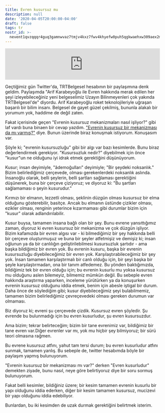 ```yaml
---
title: Evren kusursuz mu
description: null
date: '2020-04-05T20:00:00-04:00'
draft: false
tags: tr
nostr_id: >-
  nevent1qvzqqqr4guq3gamnwvaz7tmjv4kxz7fwv4khyefw0puh5qgkwaehxw309aex2mrp0yhxummnw3ezucnpdejqz9rhwden5te0wfjkccte9ejxzmt4wvhxjmcprpmhxue69uhhyetvv9ujuumwdae8gtnnda3kjctvqyxhwumn8ghj7mn0wvhxcmmvqyt8wumn8ghj7un9d3shjtnswf5k6ctv9ehx2aqppamhxue69uhkummnw3ezumt0d5q3vamnwvaz7tmjv4kxz7fwdehhxtnnda3kjctvqyd8wumn8ghj7ctjw35kxmr9wvhxcctev4erxtnwv4mhxqg7waehxw309akkcuewv94kgetwd9azuetyw5h8gu30dehhxarjqqsqew96q28pr6ll53mjjyv9ygdxejyfhnyh8putkaxxg4pclx5cfzgcl4e30
---
```



<iframe src="https://anchor.fm/delirehberi/embed/episodes/Evren-Kusursuz-mu-eceqf5/a-a1pvrs" height="102px"  style="width: 100%" frameborder="0" scrolling="no"></iframe>
 

Geçtiğimiz gün Twitter'da, TRTBelgesel hesabının bir paylaşımına denk geldim. Paylaşımda "Arif Karabeyoğlu ile Evren hakkında merak edilen her şeyi izleyebileceğiniz yeni belgeselimiz Uzayın Bilinmeyenleri çok yakında TRTBelgesel'de" diyordu. Arif Karabeyoğlu roket teknolojileriyle uğraşan başarılı bir bilim insanı. Belgesel de gayet güzel çekilmiş, bununla alakalı bir yorumum yok, haddime de değil zaten.
<!--more-->
Fakat içerisinde geçen "Evrenin kusursuz mekanizmaları nasıl işliyor?" gibi laf vardı buna binaen bir cevap yazdım. ["Evrenin kusursuz bir mekanizması da mı varmış?"](https://twitter.com/delirehberi/status/1246874940139339777) diye. Bunun üzerinde biraz konuşmak istiyorum. Konuşasım var.

Şöyle ki; "evrenin kusursuzluğu" gibi bir algı var bazı kesimlerde. Bunu biraz değerlendirmek gerekiyor. "Kusursuzluk nedir?" diyebilmek için önce "kusur"un ne olduğunu iyi idrak etmek gerektiğini düşünüyorum.

Kusur; insan deyimiyle, "âdemoğulları" deyimiyle; "Bir şeydeki noksanlık." Bizim belirlediğimiz çerçevede, olması gerekenlerdeki noksanlık aslında. İnsanoğlu olarak, belli şeylerin, belli şartları sağlaması gerektiğini düşünerek, buna bir çerçeve çiziyoruz; ve diyoruz ki: "Bu şartları sağlamaması o şeyin kusurudur." 

Kırmızı bir elmanın, lezzetli olması, şeklinin düzgün olması kusursuz bir elma olduğunu gösterebilir, basitçe. Ancak bu elmanın üstünde çizikler olması, ezikler olması, renginin yeterince kızarmaması gibi durumlar bizim için "kusur" olarak adlandırılabilir.

Kusur buysa, tamamen insana bağlı olan bir şey. Bunu evrene yansıttığımız zaman, diyoruz ki evren kusursuz bir mekanizma ve çok düzgün işliyor. Bizim kafamızda bir evren algısı var - ki bilmediğimiz bir şey hakkında belli bir çerçeve oluşturmuşuz ve buna bir şeyler atfetmişiz ve demişiz ki; insan oğlunun ya da bir canlılığın geliştirilebilmesi kusursuzluk şartıdır - ama başka bildiğimiz bir evren yok. Bu evrenin kusuru, başka bir evrenin kusursuzluğu diyebileceğimiz bir evren yok. Karşılaştırabileceğimiz bir şey yok. İnsan tamamen karşılaştırmalı bir canlı olduğu için, bir şeyi başka bir şeyle karşılaştırmadan, ona bir tanım atfedemez. Bu yönden baktığımızda, bildiğimiz tek bir evren olduğu için; bu evrenin kusurlu mu yoksa kusursuz mu olduğunu aslen bilemeyiz, bilmemiz mümkün değil. Bu sebeple evren hakkında araştırma yaparken, inceleme yürütürken ya da konuşurken evrenin kusursuz olduğunu iddia etmek, benim için abesle iştigal bir durum. Daha önce de söylediğim gibi; kusur diyebileceğimiz şeyi bulabilmemiz, tamamen bizim belirlediğimiz çevreçevedeki olması gereken durumun var olmaması.

Biz diyoruz ki; evreni şu çerçevede çizdik. Kusursuz evren şöyledir. Şu evrende bu bulunmadığı için bu evren kusurludur, şu evren kusursuzdur. 

Ama bizim; tekrar belirteceğim; bizim bir tane evrenimiz var, bildiğimiz bir tane evren var.Diğer evrenler var mı, yok mu hiçbir şey bilmiyoruz; bir sürü teori olmasına rağmen. 

Bu evrene kusursuz atfını, yahut tam tersi durum; bu evren kusurludur atfını sunmak, tamamen yanlış. Bu sebeple de, twitter hesabımda böyle bir paylaşım yapmış bulunuyorum. 

"Evrenin kusursuz bir mekanizması mı var?" derken "Evren kusurludur" demekten ziyade, bunu nasıl, neye göre belirtiyoruz diye bir soru sormuş bulunuyorum.

Fakat belli kesimler, bildiğiniz üzere; bir kesim tamamen evrenin kusurlu bir yapı olduğunu iddia ederken, diğer bir kesim tamamen kusursuz, mucizevi bir yapı olduğunu iddia edebiliyor. 

Bunlardan, bu iki kesimden de uzak durmak gerektiğini belirtmek isterim.

